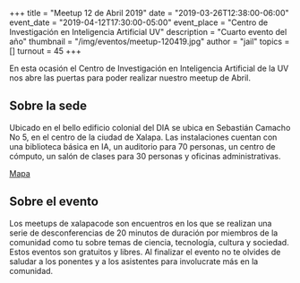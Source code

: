 +++
title = "Meetup 12 de Abril 2019"
date = "2019-03-26T12:38:00-06:00"
event_date = "2019-04-12T17:30:00-05:00"
event_place = "Centro de Investigación en Inteligencia Artificial UV"
description = "Cuarto evento del año"
thumbnail = "/img/eventos/meetup-120419.jpg"
author = "jail"
topics = []
turnout = 45
+++

En esta ocasión el Centro de Investigación en Inteligencia Artificial de la UV nos abre las puertas para poder realizar nuestro meetup de Abril.

## Sobre la sede

Ubicado en el bello edificio colonial del DIA se ubica en Sebastián Camacho No 5, en el centro de la ciudad de Xalapa. Las instalaciones cuentan con una biblioteca básica en IA, un auditorio para 70 personas, un centro de cómputo, un salón de clases para 30 personas y oficinas administrativas.

[Mapa](https://goo.gl/maps/GEVMP7SRS7S2)

## Sobre el evento

Los meetups de xalapacode son encuentros en los que se realizan una serie de desconferencias de 20 minutos de duración por miembros de la comunidad como tu sobre temas de ciencia, tecnología, cultura y sociedad. Estos eventos son gratuitos y libres. Al finalizar el evento no te olvides de saludar a los ponentes y a los asistentes para involucrate más en la comunidad.
